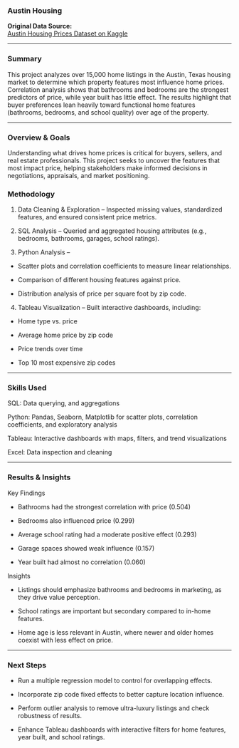 ### Austin Housing  
**Original Data Source:**  
[Austin Housing Prices Dataset on Kaggle](https://www.kaggle.com/datasets/ericpierce/austinhousingprices?utm_source=chatgpt.com)

---

### **Summary**

This project analyzes over 15,000 home listings in the Austin, Texas housing market to determine which property features most influence home prices. Correlation analysis shows that bathrooms and bedrooms are the strongest predictors of price, while year built has little effect. The results highlight that buyer preferences lean heavily toward functional home features (bathrooms, bedrooms, and school quality) over age of the property.

---

### **Overview & Goals**

Understanding what drives home prices is critical for buyers, sellers, and real estate professionals. This project seeks to uncover the features that most impact price, helping stakeholders make informed decisions in negotiations, appraisals, and market positioning.

### **Methodology**

1. Data Cleaning & Exploration – Inspected missing values, standardized features, and ensured consistent price metrics.

2. SQL Analysis – Queried and aggregated housing attributes (e.g., bedrooms, bathrooms, garages, school ratings).

3. Python Analysis –

- Scatter plots and correlation coefficients to measure linear relationships.

- Comparison of different housing features against price.

- Distribution analysis of price per square foot by zip code.

4. Tableau Visualization – Built interactive dashboards, including:

- Home type vs. price

- Average home price by zip code

- Price trends over time

- Top 10 most expensive zip codes

---

### **Skills Used**

SQL: Data querying, and aggregations 

Python: Pandas, Seaborn, Matplotlib for scatter plots, correlation coefficients, and exploratory analysis

Tableau: Interactive dashboards with maps, filters, and trend visualizations

Excel: Data inspection and cleaning

---

### **Results & Insights**

Key Findings

- Bathrooms had the strongest correlation with price (0.504)

- Bedrooms also influenced price (0.299)

- Average school rating had a moderate positive effect (0.293)

- Garage spaces showed weak influence (0.157)

- Year built had almost no correlation (0.060)


Insights

- Listings should emphasize bathrooms and bedrooms in marketing, as they drive value perception.

- School ratings are important but secondary compared to in-home features.

- Home age is less relevant in Austin, where newer and older homes coexist with less effect on price.

---

### **Next Steps**

- Run a multiple regression model to control for overlapping effects.

- Incorporate zip code fixed effects to better capture location influence.

- Perform outlier analysis to remove ultra-luxury listings and check robustness of results.

- Enhance Tableau dashboards with interactive filters for home features, year built, and school ratings.
